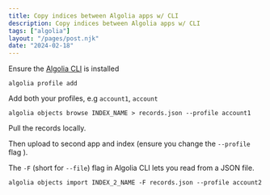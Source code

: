 ```yaml
---
title: Copy indices between Algolia apps w/ CLI
description: Copy indices between Algolia apps w/ CLI
tags: ["algolia"]
layout: "/pages/post.njk"
date: "2024-02-18"
---
```


Ensure the [Algolia CLI](https://www.algolia.com/doc/tools/cli/get-started/overview/#install-the-algolia-cli) is installed

```console
algolia profile add
```

Add both your profiles, e.g `account1`, `account`

```console
algolia objects browse INDEX_NAME > records.json --profile account1
```

Pull the records locally.

Then upload to second app and index (ensure you change the `--profile` flag ).

The `-F` (short for `--file`) flag in Algolia CLI lets you read from a JSON file.

```console
algolia objects import INDEX_2_NAME -F records.json --profile account2
```
